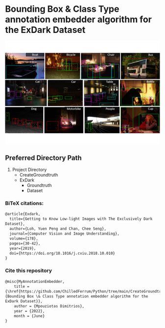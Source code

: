 # Bounding Box & Class Type annotation embedder algorithm for the ExDark Dataset
<img src="Assets/Exdark.gif"/>

## Preferred Directory Path
1. Project Directory
   - CreateGroundtruth
   - ExDark
     - Groundtruth
     - Dataset

### BiTeX citations:

```
@article{Exdark,
  title={Getting to Know Low-light Images with The Exclusively Dark Dataset},
  author={Loh, Yuen Peng and Chan, Chee Seng},
  journal={Computer Vision and Image Understanding},
  volume={178},
  pages={30-42},
  year={2019},
  doi={https://doi.org/10.1016/j.cviu.2018.10.010}
}
```
### Cite this repository
```
@misc{MyAnnotationEmbedder,
    title = {\href{https://github.com/ChilledFerrum/Python/tree/main/CreateGroundtruth}{Bounding Box \& Class Type annotation embedder algorithm for the ExDark Dataset}},
    author = {Mpouziotas Dimitrios},
    year = {2022},
    month = {June}
}
```
